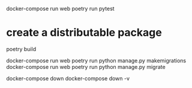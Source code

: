 docker-compose run web poetry run pytest

# create a distributable package
poetry build 




docker-compose run web poetry run python manage.py makemigrations
docker-compose run web poetry run python manage.py migrate


docker-compose down
docker-compose down -v
